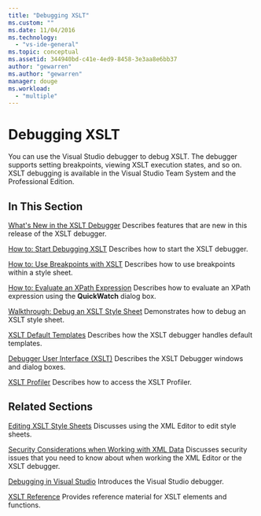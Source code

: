 ```yaml
---
title: "Debugging XSLT"
ms.custom: ""
ms.date: 11/04/2016
ms.technology:
  - "vs-ide-general"
ms.topic: conceptual
ms.assetid: 344940bd-c41e-4ed9-8458-3e3aa8e6bb37
author: "gewarren"
ms.author: "gewarren"
manager: douge
ms.workload:
  - "multiple"
---
```

# Debugging XSLT
You can use the Visual Studio debugger to debug XSLT. The debugger supports setting breakpoints, viewing XSLT execution states, and so on. XSLT debugging is available in the Visual Studio Team System and the Professional Edition.

## In This Section
 [What's New in the XSLT Debugger](../xml-tools/what-s-new-in-the-xslt-debugger.md)
 Describes features that are new in this release of the XSLT debugger.

 [How to: Start Debugging XSLT](../xml-tools/how-to-start-debugging-xslt.md)
 Describes how to start the XSLT debugger.

 [How to: Use Breakpoints with XSLT](../xml-tools/how-to-use-breakpoints-with-xslt.md)
 Describes how to use breakpoints within a style sheet.

 [How to: Evaluate an XPath Expression](../xml-tools/how-to-evaluate-an-xpath-expression.md)
 Describes how to evaluate an XPath expression using the **QuickWatch** dialog box.

 [Walkthrough: Debug an XSLT Style Sheet](../xml-tools/walkthrough-debug-an-xslt-style-sheet.md)
 Demonstrates how to debug an XSLT style sheet.

 [XSLT Default Templates](../xml-tools/xslt-default-templates.md)
 Describes how the XSLT debugger handles default templates.

 [Debugger User Interface (XSLT)](../xml-tools/debugger-user-interface-xslt.md)
 Describes the XSLT Debugger windows and dialog boxes.

 [XSLT Profiler](../xml-tools/xslt-profiler.md)
 Describes how to access the XSLT Profiler.

## Related Sections
 [Editing XSLT Style Sheets](../xml-tools/editing-xslt-style-sheets.md)
 Discusses using the XML Editor to edit style sheets.

 [Security Considerations when Working with XML Data](../xml-tools/security-considerations-when-working-with-xml-data.md)
 Discusses security issues that you need to know about when working the XML Editor or the XSLT debugger.

 [Debugging in Visual Studio](../debugger/debugging-in-visual-studio.md)
 Introduces the Visual Studio debugger.

 [XSLT Reference](http://msdn.microsoft.com/678bcd68-cbbb-4be5-9dd2-40f94488a1cf)
 Provides reference material for XSLT elements and functions.